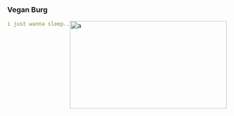 ### Vegan Burg

<img align="right" alt="a" width="360px" height="202px" src="https://raw.githubusercontent.com/d4mmit/d4mmit/main/assets/sleepppp.gif" />

```yaml
i just wanna sleep...
``` 

<!--
**VeganBurg/VeganBurg** is a ✨ _special_ ✨ repository because its `README.md` (this file) appears on your GitHub profile.

Here are some ideas to get you started:

- 🔭 I’m currently working on ...
- 🌱 I’m currently learning ...
- 👯 I’m looking to collaborate on ...
- 🤔 I’m looking for help with ...
- 💬 Ask me about ...
- 📫 How to reach me: ...
- 😄 Pronouns: ...
- ⚡ Fun fact: ...
-->
